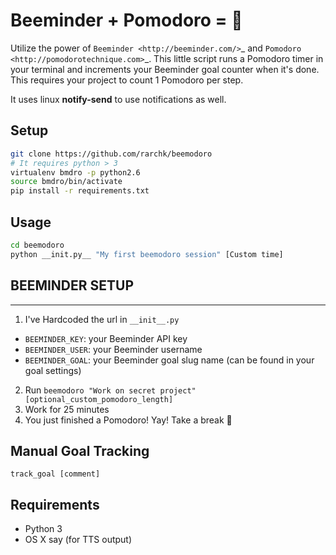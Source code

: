 Beeminder + Pomodoro = 🍅
=========================
Utilize the power of `Beeminder <http://beeminder.com/>`_ and `Pomodoro
<http://pomodorotechnique.com>`_. This little script runs a Pomodoro timer in
your terminal and increments your Beeminder goal counter when it's done. This
requires your project to count 1 Pomodoro per step.

It uses linux **notify-send** to use notifications as well. 

## Setup 
```bash
git clone https://github.com/rarchk/beemodoro
# It requires python > 3 
virtualenv bmdro -p python2.6
source bmdro/bin/activate
pip install -r requirements.txt
```

## Usage
```bash
cd beemodoro
python __init.py__ "My first beemodoro session" [Custom time]
```

## BEEMINDER SETUP
-----------
1. I've Hardcoded the url in `__init__.py` 

  - ``BEEMINDER_KEY``: your Beeminder API key
  - ``BEEMINDER_USER``: your Beeminder username
  - ``BEEMINDER_GOAL``: your Beeminder goal slug name (can be found in your
    goal settings)

2. Run ``beemodoro "Work on secret project" [optional_custom_pomodoro_length]``
3. Work for 25 minutes
4. You just finished a Pomodoro! Yay! Take a break 🍅

Manual Goal Tracking
--------------------
``track_goal [comment]``

Requirements
---------------
- Python 3
- OS X say (for TTS output)
